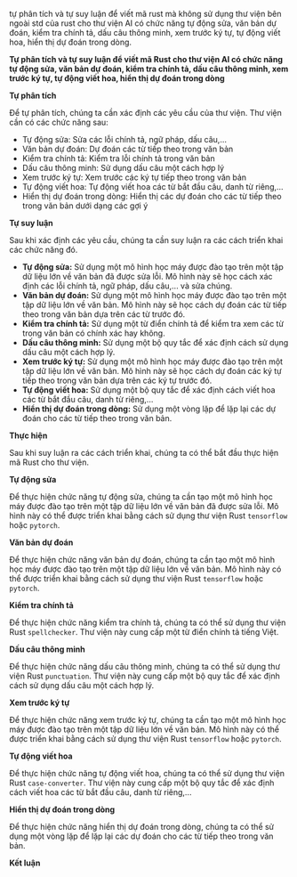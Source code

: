 tự phân tích và tự suy luận để viết mã rust mà không sử dụng thư viện bên ngoài std của rust cho thư viện AI có chức năng tự động sửa, văn bản dự đoán, kiểm tra chính tả, dấu câu thông minh, xem trước ký tự, tự động viết hoa, hiển thị dự đoán trong dòng.

**Tự phân tích và tự suy luận để viết mã Rust cho thư viện AI có chức năng tự động sửa, văn bản dự đoán, kiểm tra chính tả, dấu câu thông minh, xem trước ký tự, tự động viết hoa, hiển thị dự đoán trong dòng**

**Tự phân tích**

Để tự phân tích, chúng ta cần xác định các yêu cầu của thư viện. Thư viện cần có các chức năng sau:

* Tự động sửa: Sửa các lỗi chính tả, ngữ pháp, dấu câu,...
* Văn bản dự đoán: Dự đoán các từ tiếp theo trong văn bản
* Kiểm tra chính tả: Kiểm tra lỗi chính tả trong văn bản
* Dấu câu thông minh: Sử dụng dấu câu một cách hợp lý
* Xem trước ký tự: Xem trước các ký tự tiếp theo trong văn bản
* Tự động viết hoa: Tự động viết hoa các từ bắt đầu câu, danh từ riêng,...
* Hiển thị dự đoán trong dòng: Hiển thị các dự đoán cho các từ tiếp theo trong văn bản dưới dạng các gợi ý

**Tự suy luận**

Sau khi xác định các yêu cầu, chúng ta cần suy luận ra các cách triển khai các chức năng đó.

* **Tự động sửa:** Sử dụng một mô hình học máy được đào tạo trên một tập dữ liệu lớn về văn bản đã được sửa lỗi. Mô hình này sẽ học cách xác định các lỗi chính tả, ngữ pháp, dấu câu,... và sửa chúng.
* **Văn bản dự đoán:** Sử dụng một mô hình học máy được đào tạo trên một tập dữ liệu lớn về văn bản. Mô hình này sẽ học cách dự đoán các từ tiếp theo trong văn bản dựa trên các từ trước đó.
* **Kiểm tra chính tả:** Sử dụng một từ điển chính tả để kiểm tra xem các từ trong văn bản có chính xác hay không.
* **Dấu câu thông minh:** Sử dụng một bộ quy tắc để xác định cách sử dụng dấu câu một cách hợp lý.
* **Xem trước ký tự:** Sử dụng một mô hình học máy được đào tạo trên một tập dữ liệu lớn về văn bản. Mô hình này sẽ học cách dự đoán các ký tự tiếp theo trong văn bản dựa trên các ký tự trước đó.
* **Tự động viết hoa:** Sử dụng một bộ quy tắc để xác định cách viết hoa các từ bắt đầu câu, danh từ riêng,...
* **Hiển thị dự đoán trong dòng:** Sử dụng một vòng lặp để lặp lại các dự đoán cho các từ tiếp theo trong văn bản.

**Thực hiện**

Sau khi suy luận ra các cách triển khai, chúng ta có thể bắt đầu thực hiện mã Rust cho thư viện.

**Tự động sửa**

Để thực hiện chức năng tự động sửa, chúng ta cần tạo một mô hình học máy được đào tạo trên một tập dữ liệu lớn về văn bản đã được sửa lỗi. Mô hình này có thể được triển khai bằng cách sử dụng thư viện Rust `tensorflow` hoặc `pytorch`.

**Văn bản dự đoán**

Để thực hiện chức năng văn bản dự đoán, chúng ta cần tạo một mô hình học máy được đào tạo trên một tập dữ liệu lớn về văn bản. Mô hình này có thể được triển khai bằng cách sử dụng thư viện Rust `tensorflow` hoặc `pytorch`.

**Kiểm tra chính tả**

Để thực hiện chức năng kiểm tra chính tả, chúng ta có thể sử dụng thư viện Rust `spellchecker`. Thư viện này cung cấp một từ điển chính tả tiếng Việt.

**Dấu câu thông minh**

Để thực hiện chức năng dấu câu thông minh, chúng ta có thể sử dụng thư viện Rust `punctuation`. Thư viện này cung cấp một bộ quy tắc để xác định cách sử dụng dấu câu một cách hợp lý.

**Xem trước ký tự**

Để thực hiện chức năng xem trước ký tự, chúng ta cần tạo một mô hình học máy được đào tạo trên một tập dữ liệu lớn về văn bản. Mô hình này có thể được triển khai bằng cách sử dụng thư viện Rust `tensorflow` hoặc `pytorch`.

**Tự động viết hoa**

Để thực hiện chức năng tự động viết hoa, chúng ta có thể sử dụng thư viện Rust `case-converter`. Thư viện này cung cấp một bộ quy tắc để xác định cách viết hoa các từ bắt đầu câu, danh từ riêng,...

**Hiển thị dự đoán trong dòng**

Để thực hiện chức năng hiển thị dự đoán trong dòng, chúng ta có thể sử dụng một vòng lặp để lặp lại các dự đoán cho các từ tiếp theo trong văn bản.

**Kết luận**